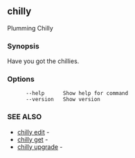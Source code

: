 ## chilly

Plumming Chilly

### Synopsis

Have you got the chillies.

### Options

```
      --help      Show help for command
      --version   Show version
```

### SEE ALSO

* [chilly edit](chilly_edit.md)	 - 
* [chilly get](chilly_get.md)	 - 
* [chilly upgrade](chilly_upgrade.md)	 - 

